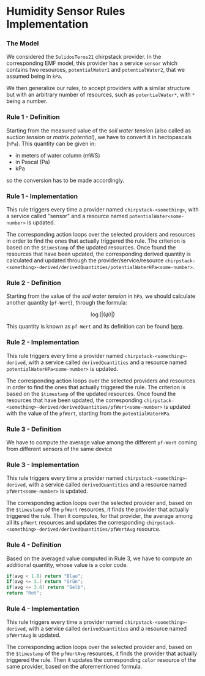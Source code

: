 # Humidity Sensor Rules Implementation

### The Model 

We considered the `SolidosTeros21` chirpstack provider. In the corresponding EMF model, this provider has a service `sensor` which contains two resources, `potentialWater1` and `potentialWater2`, that we assumed being in `kPa`.

We then generalize our rules, to accept providers with a similar structure but with an arbitrary number of resources, such as `potentialWater*`, with `*` being a number. 

### Rule 1 - Definition

Starting from the measured value of the *soil water tension* (also called as *suction tension* or *matrix potential*), we have to convert it in hectopascals (`hPa`). This quantity can be given in:

+ in meters of water column (mWS) 
+ in Pascal (Pa)
+ kPa

so the conversion has to be made accordingly.

### Rule 1 - Implementation

This rule triggers every time a provider named `chirpstack-<something>`, with a service called "sensor" and a resource named `potentialWater<some-number>` is updated.

The corresponding action loops over the selected providers and resources in order to find the ones that actually triggered the rule. The criterion is based on the `$timestamp` of the updated resources. Once found the resources that have been updated, the corresponding derived quantity is calculated and updated through the provider/service/resource `chirpstack-<something>-derived/derivedQuantities/potentialWaterHPa<some-number>`.



### Rule 2 - Definition

Starting from the value of the *soil water tension* in `hPa`, we should calculate another quantity (`pf-Wert`), through the formula:

```math
\log(|(\psi)|)
```

This quantity is known as `pf-Wert` and its definition can be found [here](https://de.wikipedia.org/wiki/PF-Wert). 

### Rule 2 - Implementation

This rule triggers every time a provider named `chirpstack-<something>-derived`, with a service called `derivedQuantities` and a resource named `potentialWaterHPa<some-number>` is updated.

The corresponding action loops over the selected providers and resources in order to find the ones that actually triggered the rule. The criterion is based on the `$timestamp` of the updated resources. Once found the resources that have been updated, the corresponding `chirpstack-<something>-derived/derivedQuantities/pfWert<some-number>` is updated with the value of the `pfWert`, starting from the `potentialWaterHPa`.



### Rule 3 - Definition

We have to compute the average value among the different `pf-Wert` coming from different sensors of the same device

### Rule 3 - Implementation

This rule triggers every time a provider named `chirpstack-<something>-derived`, with a service called `derivedQuantities` and a resource named `pfWert<some-number>` is updated.

The corresponding action loops over the selected provider and, based on the `$timestamp` of the `pfWert` resources, it finds the provider that actually triggered the rule. Then it computes, for that provider, the average among all its `pfWert` resources and updates the corresponding `chirpstack-<something>-derived/derivedQuantities/pfWertAvg` resource.



### Rule 4 - Definition

Based on the averaged value computed in Rule 3, we have to compute an additional quantity, whose value is a color code.

``` java
if(avg < 1.8) return "Blau";
if(avg <= 3.) return "Grün";
if(avg <= 3.6) return "Gelb";
return "Rot";
```

### Rule 4 - Implementation

This rule triggers every time a provider named `chirpstack-<something>-derived`, with a service called `derivedQuantities` and a resource named `pfWertAvg` is updated.

The corresponding action loops over the selected provider and, based on the `$timestamp` of the `pfWertAvg` resources, it finds the provider that actually triggered the rule. Then it updates the corresponding `color` resource of the same provider, based on the aforementioned formula. 



